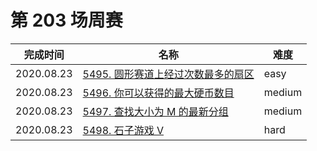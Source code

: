 # 第 203 场周赛

**完成时间**|**名称**|**难度**
------------|--------|------------
2020.08.23|[5495. 圆形赛道上经过次数最多的扇区](./5495.%20圆形赛道上经过次数最多的扇区)|easy
2020.08.23|[5496. 你可以获得的最大硬币数目](./5496.%20你可以获得的最大硬币数目)|medium
2020.08.23|[5497. 查找大小为 M 的最新分组](./5497.%20查找大小为%20M%20的最新分组)|medium
2020.08.23|[5498. 石子游戏 V](./5498.%20石子游戏%20V)|hard
